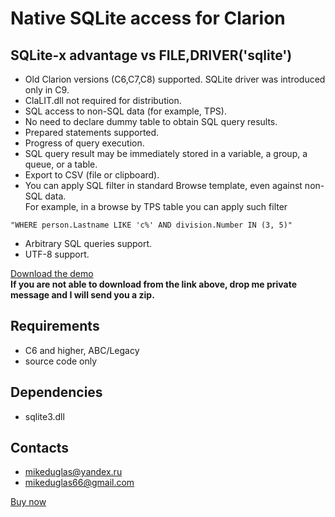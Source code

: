 # Native SQLite access for Clarion

## SQLite-x advantage vs FILE,DRIVER('sqlite')
- Old Clarion versions (C6,C7,C8) supported. SQLite driver was introduced only in C9.
- ClaLIT.dll not required for distribution.
- SQL access to non-SQL data (for example, TPS).
- No need to declare dummy table to obtain SQL query results.
- Prepared statements supported.
- Progress of query execution.
- SQL query result may be immediately stored in a variable, a group, a queue, or a table.
- Export to CSV (file or clipboard).
- You can apply SQL filter in standard Browse template, even against non-SQL data.  
For example, in a browse by TPS table you can apply such filter  

```
"WHERE person.Lastname LIKE 'c%' AND division.Number IN (3, 5)" 
```

- Arbitrary SQL queries support.
- UTF-8 support.

[Download the demo](https://yadi.sk/d/IEy1p9LnpPIePQ)  
**If you are not able to download from the link above, drop me private message and I will send you a zip.**   

## Requirements
- C6 and higher, ABC/Legacy
- source code only 

## Dependencies
- sqlite3.dll

## Contacts
- <mikeduglas@yandex.ru>  
- <mikeduglas66@gmail.com>
 
[Buy now](https://www.clarionshop.com/checkout.cfm?pid=1658&q=1&)
